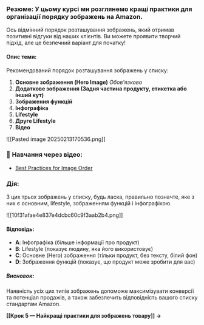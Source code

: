 ### **Резюме**: У цьому курсі ми розглянемо кращі практики для організації порядку зображень на Amazon.

Ось відмінний порядок розташування зображень, який отримав позитивні відгуки від наших клієнтів. Ви можете проявити творчий підхід, але це безпечний варіант для початку!

#### Опис теми:
Рекомендований порядок розташування зображень у списку:

1. **Основне зображення (Hero Image)** _Обов'язково_
2. **Додаткове зображення (Задня частина продукту, етикетка або інший кут)** 
3. **Зображення функцій**
4. **Інфографіка**
5. **Lifestyle**
6. **Друге Lifestyle**
7. **Відео**

![[Pasted image 20250213170536.png]]

### 🎥 **Навчання через відео**:
- [Best Practices for Image Order](https://www.youtube.com/watch?v=abc123)
### Дія:
З цих трьох зображень у списку, будь ласка, правильно позначте, яке з них є основним, lifestyle, зображенням функцій і інфографікою.

![[10f31afae4e837e4dcbc60c9f3aab2b4.png]]

#### Відповідь:
- **A**: Інфографіка (більше інформації про продукт)
- **B**: Lifestyle (показує людину, яка його використовує)
- **C**: Основне (Hero) зображення (тільки продукт, без тексту, білий фон)
- **D**: Зображення функцій (показує, що продукт може зробити для вас)

##### **Висновок**:
Наявність усіх цих типів зображень допоможе максимізувати конверсії та потенціал продажів, а також забезпечить відповідність вашого списку стандартам Amazon.

**[[Крок 5 — Найкращі практики для зображень товару]] →**